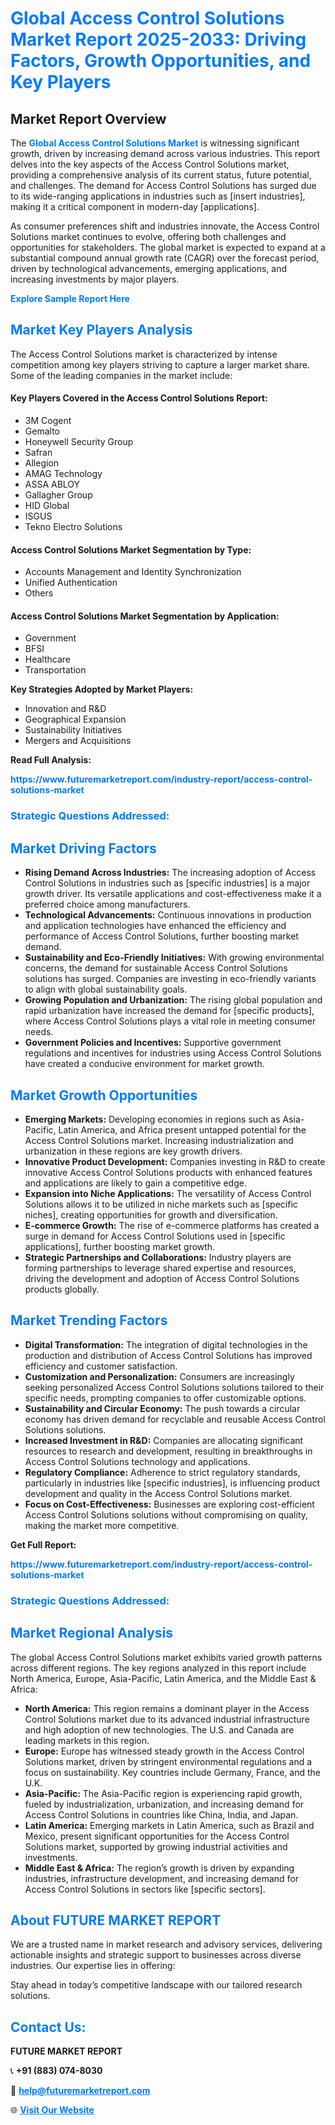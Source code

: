 <h1 style="color: #007BFF;">Global Access Control Solutions Market Report 2025-2033: Driving Factors, Growth Opportunities, and Key Players</h1>

<section id="overview">
<h2>Market Report Overview</h2>
<p>The <a href="https://www.futuremarketreport.com/industry-report/access-control-solutions-market" style="color: #007BFF; text-decoration: none;"><strong>Global Access Control Solutions Market</strong></a> is witnessing significant growth, driven by increasing demand across various industries. This report delves into the key aspects of the Access Control Solutions market, providing a comprehensive analysis of its current status, future potential, and challenges. The demand for Access Control Solutions has surged due to its wide-ranging applications in industries such as [insert industries], making it a critical component in modern-day [applications].</p>
<p>As consumer preferences shift and industries innovate, the Access Control Solutions market continues to evolve, offering both challenges and opportunities for stakeholders. The global market is expected to expand at a substantial compound annual growth rate (CAGR) over the forecast period, driven by technological advancements, emerging applications, and increasing investments by major players.</p>
</section>

<section id="overview">
<p><a href="https://www.futuremarketreport.com/request-sample/reportId=54128" style="color: #007BFF; text-decoration: none;"><strong>Explore Sample Report Here</strong></a></p>
</section>

<section id="key-players">
<h2 style="color: #007BFF;">Market Key Players Analysis</h2>
<p>The Access Control Solutions market is characterized by intense competition among key players striving to capture a larger market share. Some of the leading companies in the market include:</p>
<h4>Key Players Covered in the Access Control Solutions Report:</h4>
<ul><li>3M Cogent</li><li>Gemalto</li><li>Honeywell Security Group</li><li>Safran</li><li>Allegion</li><li>AMAG Technology</li><li>ASSA ABLOY</li><li>Gallagher Group</li><li>HID Global</li><li>ISGUS</li><li>Tekno Electro Solutions</li></ul>
<h4>Access Control Solutions Market Segmentation by Type:</h4>
<ul><li>Accounts Management and Identity Synchronization</li><li>Unified Authentication</li><li>Others</li></ul>

<h4>Access Control Solutions Market Segmentation by Application:</h4>
<ul><li>Government</li><li>BFSI</li><li>Healthcare</li><li>Transportation</li></ul>
<p><strong>Key Strategies Adopted by Market Players:</strong></p>
<ul>
<li>Innovation and R&D</li>
<li>Geographical Expansion</li>
<li>Sustainability Initiatives</li>
<li>Mergers and Acquisitions</li>
</ul>
</section>

<section>
<p><strong>Read Full Analysis: </strong></p><a href="https://www.futuremarketreport.com/industry-report/access-control-solutions-market" style="color: #007BFF; text-decoration: none;"><strong>https://www.futuremarketreport.com/industry-report/access-control-solutions-market</strong></a>
<h3 style="color: #007BFF;">Strategic Questions Addressed:</h3>
</section>

<section id="driving-factors">
<h2 style="color: #007BFF;">Market Driving Factors</h2>
<ul>
<li><strong>Rising Demand Across Industries:</strong> The increasing adoption of Access Control Solutions in industries such as [specific industries] is a major growth driver. Its versatile applications and cost-effectiveness make it a preferred choice among manufacturers.</li>
<li><strong>Technological Advancements:</strong> Continuous innovations in production and application technologies have enhanced the efficiency and performance of Access Control Solutions, further boosting market demand.</li>
<li><strong>Sustainability and Eco-Friendly Initiatives:</strong> With growing environmental concerns, the demand for sustainable Access Control Solutions solutions has surged. Companies are investing in eco-friendly variants to align with global sustainability goals.</li>
<li><strong>Growing Population and Urbanization:</strong> The rising global population and rapid urbanization have increased the demand for [specific products], where Access Control Solutions plays a vital role in meeting consumer needs.</li>
<li><strong>Government Policies and Incentives:</strong> Supportive government regulations and incentives for industries using Access Control Solutions have created a conducive environment for market growth.</li>
</ul>
</section>

<section id="growth-opportunities">
<h2 style="color: #007BFF;">Market Growth Opportunities</h2>
<ul>
<li><strong>Emerging Markets:</strong> Developing economies in regions such as Asia-Pacific, Latin America, and Africa present untapped potential for the Access Control Solutions market. Increasing industrialization and urbanization in these regions are key growth drivers.</li>
<li><strong>Innovative Product Development:</strong> Companies investing in R&D to create innovative Access Control Solutions products with enhanced features and applications are likely to gain a competitive edge.</li>
<li><strong>Expansion into Niche Applications:</strong> The versatility of Access Control Solutions allows it to be utilized in niche markets such as [specific niches], creating opportunities for growth and diversification.</li>
<li><strong>E-commerce Growth:</strong> The rise of e-commerce platforms has created a surge in demand for Access Control Solutions used in [specific applications], further boosting market growth.</li>
<li><strong>Strategic Partnerships and Collaborations:</strong> Industry players are forming partnerships to leverage shared expertise and resources, driving the development and adoption of Access Control Solutions products globally.</li>
</ul>
</section>

<section id="trending-factors">
<h2 style="color: #007BFF;">Market Trending Factors</h2>
<ul>
<li><strong>Digital Transformation:</strong> The integration of digital technologies in the production and distribution of Access Control Solutions has improved efficiency and customer satisfaction.</li>
<li><strong>Customization and Personalization:</strong> Consumers are increasingly seeking personalized Access Control Solutions solutions tailored to their specific needs, prompting companies to offer customizable options.</li>
<li><strong>Sustainability and Circular Economy:</strong> The push towards a circular economy has driven demand for recyclable and reusable Access Control Solutions solutions.</li>
<li><strong>Increased Investment in R&D:</strong> Companies are allocating significant resources to research and development, resulting in breakthroughs in Access Control Solutions technology and applications.</li>
<li><strong>Regulatory Compliance:</strong> Adherence to strict regulatory standards, particularly in industries like [specific industries], is influencing product development and quality in the Access Control Solutions market.</li>
<li><strong>Focus on Cost-Effectiveness:</strong> Businesses are exploring cost-efficient Access Control Solutions solutions without compromising on quality, making the market more competitive.</li>
</ul>
</section>

<section>
<p><strong>Get Full Report: </strong></p><a href="https://www.futuremarketreport.com/industry-report/access-control-solutions-market" style="color: #007BFF; text-decoration: none;"><strong>https://www.futuremarketreport.com/industry-report/access-control-solutions-market</strong></a>
<h3 style="color: #007BFF;">Strategic Questions Addressed:</h3>
</section>


<section id="regional-analysis">
<h2 style="color: #007BFF;">Market Regional Analysis</h2>
<p>The global Access Control Solutions market exhibits varied growth patterns across different regions. The key regions analyzed in this report include North America, Europe, Asia-Pacific, Latin America, and the Middle East & Africa:</p>
<ul>
<li><strong>North America:</strong> This region remains a dominant player in the Access Control Solutions market due to its advanced industrial infrastructure and high adoption of new technologies. The U.S. and Canada are leading markets in this region.</li>
<li><strong>Europe:</strong> Europe has witnessed steady growth in the Access Control Solutions market, driven by stringent environmental regulations and a focus on sustainability. Key countries include Germany, France, and the U.K.</li>
<li><strong>Asia-Pacific:</strong> The Asia-Pacific region is experiencing rapid growth, fueled by industrialization, urbanization, and increasing demand for Access Control Solutions in countries like China, India, and Japan.</li>
<li><strong>Latin America:</strong> Emerging markets in Latin America, such as Brazil and Mexico, present significant opportunities for the Access Control Solutions market, supported by growing industrial activities and investments.</li>
<li><strong>Middle East & Africa:</strong> The region’s growth is driven by expanding industries, infrastructure development, and increasing demand for Access Control Solutions in sectors like [specific sectors].</li>
</ul>
</section>

<footer>
<h2 style="color: #007BFF;">About FUTURE MARKET REPORT</h2>
<p>We are a trusted name in market research and advisory services, delivering actionable insights and strategic support to businesses across diverse industries. Our expertise lies in offering:</p>

<p>Stay ahead in today’s competitive landscape with our tailored research solutions.</p>

<h2 style="color: #007BFF;">Contact Us:</h2>
<p><strong>FUTURE MARKET REPORT</strong></p>
<p>📞 <strong>+91 (883) 074-8030</strong></p>
<p>📧 <strong><a href="mailto:help@futuremarketreport.com" style="color: #007BFF;">help@futuremarketreport.com</a></strong></p>
<p>🌐 <strong><a href="https://www.futuremarketreport.com/" style="color: #007BFF;">Visit Our Website</a></strong></p>
</footer>
